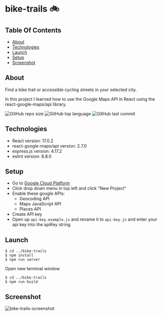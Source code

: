 # bike-trails 🚲

## Table Of Contents
  * [About](#about)
  * [Technologies](#technologies)
  * [Launch](#launch)
  * [Setup](#setup)
  * [Screenshot](#screenshot)

## About
Find a bike trail or accessible cycling streets in your selected city.

In this project I learned how to use the Google Maps API in React using the react-google-maps/api library.

![GitHub repo size](https://img.shields.io/github/repo-size/randallwstanford/bike-trails?style=plastic)
![GitHub top language](https://img.shields.io/github/languages/top/randallwstanford/bike-trails?style=plastic)
![GitHub last commit](https://img.shields.io/github/last-commit/randallwstanford/bike-trails?color=red&style=plastic)

## Technologies
 - React version: 17.0.2
 - react-google-maps/api version: 2.7.0
 - express.js version: 4.17.2
 - eslint version: 8.8.0
 
## Setup
- Go to [Google Cloud Platform](https://console.cloud.google.com)
- Click drop down menu in top left and click "New Project"
- Enable these google APIs:
  - Geocoding API
  - Maps JavaScript API
  - Places API
- Create API key
- Open up `api-key.example.js` and rename it to `api-key.js` and enter your api key into the apiKey string.

## Launch
```
$ cd ../bike-trails
$ npm install
$ npm run server
```
Open new terminal window
```
$ cd ../bike-trails
$ npm run build
```

## Screenshot
![bike-trails-screenshot](file:///Users/randystanford/Screenshots/Screen%20Shot%202022-02-03%20at%2012.18.52%20PM.png)
